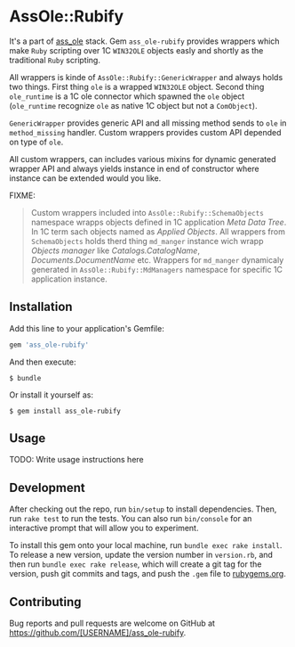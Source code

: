 # AssOle::Rubify

It's a part of [ass_ole](https://github.com/leoniv/ass_ole) stack. Gem
`ass_ole-rubify` provides wrappers which make `Ruby` scripting
over 1C `WIN32OLE` objects easly and shortly as the traditional `Ruby`
scripting.

All wrappers is kinde of `AssOle::Rubify::GenericWrapper` and always holds two
things. First thing `ole` is a wrapped `WIN32OLE` object. Second thing
`ole_runtime` is a 1C ole connector which spawned the `ole` object
(`ole_runtime` recognize `ole` as native 1C object but not a `ComObject`).

`GenericWrapper` provides generic API and all missing method sends to `ole` in
`method_missing` handler. Custom wrappers provides custom API depended
on type of `ole`.

All custom wrappers, can includes various mixins for dynamic generated
wrapper API and always yields instance in end of constructor where instance
can be extended would you like.

FIXME:
>  Custom wrappers included into `AssOle::Rubify::SchemaObjects` namespace
>  wrapps objects defined in 1C application *Meta Data Tree*.
>  In 1C term sach objects named as *Applied Objects*.
>  All wrappers from `SchemaObjects` holds therd thing `md_manger` instance wich
>  wrapp *Objects manager* like *Catalogs.CatalogName*, *Documents.DocumentName*
>  etc. Wrappers for `md_manger` dynamicaly generated in
>  `AssOle::Rubify::MdManagers` namespace for specific 1C application instance.

## Installation

Add this line to your application's Gemfile:

```ruby
gem 'ass_ole-rubify'
```

And then execute:

    $ bundle

Or install it yourself as:

    $ gem install ass_ole-rubify

## Usage

TODO: Write usage instructions here

## Development

After checking out the repo, run `bin/setup` to install dependencies. Then, run `rake test` to run the tests. You can also run `bin/console` for an interactive prompt that will allow you to experiment.

To install this gem onto your local machine, run `bundle exec rake install`. To release a new version, update the version number in `version.rb`, and then run `bundle exec rake release`, which will create a git tag for the version, push git commits and tags, and push the `.gem` file to [rubygems.org](https://rubygems.org).

## Contributing

Bug reports and pull requests are welcome on GitHub at https://github.com/[USERNAME]/ass_ole-rubify.
